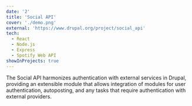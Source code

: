 ```yaml
---
date: '2'
title: 'Social API'
cover: './demo.png'
external: 'https://www.drupal.org/project/social_api'
tech:
  - React
  - Node.js
  - Express
  - Spotify Web API
showInProjects: true
---
```


The Social API harmonizes authentication with external services in Drupal, providing an extensible module that allows integration of modules for user authentication, autoposting, and any tasks that require authentication with external providers.
